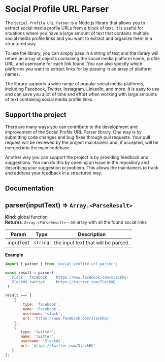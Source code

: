 # Social Profile URL Parser

The `Social Profile URL Parser` is a Node.js library that allows you to extract social media profile URLs from a block of text. It is useful for situations where you have a large amount of text that contains multiple social media profile links and you want to extract and organize them in a structured way.

To use the library, you can simply pass in a string of text and the library will return an array of objects containing the social media platform name, profile URL, and username for each link found. You can also specify which platforms you want to extract links for by passing in an array of platform names.

The library supports a wide range of popular social media platforms, including Facebook, Twitter, Instagram, LinkedIn, and more. It is easy to use and can save you a lot of time and effort when working with large amounts of text containing social media profile links.

## Support the project

There are many ways you can contribute to the development and improvement of the Social Profile URL Parser library. One way is by submitting code changes and bug fixes through pull requests.
Your pull request will be reviewed by the project maintainers and, if accepted, will be merged into the main codebase.

Another way you can support the project is by providing feedback and suggestions. You can do this by opening an issue in the repository and describing your suggestion or problem. This allows the maintainers to track and address your feedback in a structured way.

## Documentation

<a name="parser"></a>

## parser(inputText) ⇒ <code>Array.&lt;ParseResult&gt;</code>
**Kind**: global function  
**Returns**: <code>Array.&lt;ParseResult&gt;</code> - an array with all the found social links  

| Param | Type | Description |
| --- | --- | --- |
| inputText | <code>string</code> | the input text that will be parsed. |

**Example**  
```jsimport { parser } from 'social-profile-url-parser';const result = parser(`   slack   facebook    https://www.facebook.com/slackhq/   SlackHQ twitter     https://twitter.com/SlackHQ`)result === [    {        type: 'facebook',        name: 'Facebook',        username: 'slack',        url: 'https://www.facebook.com/slackhq/'    },    {       type: 'twitter',       name: 'Twitter',       username: 'SlackHQ',       url: 'https://twitter.com/SlackHQ'   }];```
